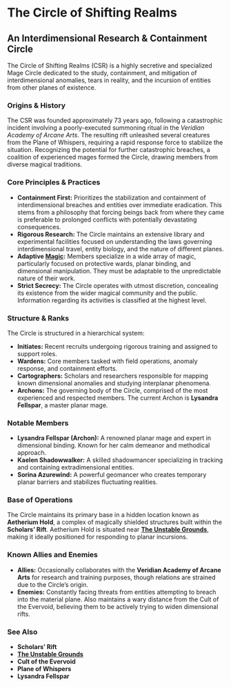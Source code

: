 # The Circle of Shifting Realms

## An Interdimensional Research & Containment Circle

The Circle of Shifting Realms (CSR) is a highly secretive and specialized Mage Circle dedicated to the study, containment, and mitigation of interdimensional anomalies, tears in reality, and the incursion of entities from other planes of existence.

### Origins & History

The CSR was founded approximately 73 years ago, following a catastrophic incident involving a poorly-executed summoning ritual in the *Veridian Academy of Arcane Arts*. The resulting rift unleashed several creatures from the Plane of Whispers, requiring a rapid response force to stabilize the situation.  Recognizing the potential for further catastrophic breaches, a coalition of experienced mages formed the Circle, drawing members from diverse magical traditions.

### Core Principles & Practices

*   **Containment First:** Prioritizes the stabilization and containment of interdimensional breaches and entities over immediate eradication. This stems from a philosophy that forcing beings back from where they came is preferable to prolonged conflicts with potentially devastating consequences.
*   **Rigorous Research:** The Circle maintains an extensive library and experimental facilities focused on understanding the laws governing interdimensional travel, entity biology, and the nature of different planes.
*   **Adaptive [Magic](/structure/mechanic/magic.md):**  Members specialize in a wide array of magic, particularly focused on protective wards, planar binding, and dimensional manipulation. They must be adaptable to the unpredictable nature of their work.
*   **Strict Secrecy:** The Circle operates with utmost discretion, concealing its existence from the wider magical community and the public. Information regarding its activities is classified at the highest level.

### Structure & Ranks

The Circle is structured in a hierarchical system:

*   **Initiates:** Recent recruits undergoing rigorous training and assigned to support roles.
*   **Wardens:** Core members tasked with field operations, anomaly response, and containment efforts.
*   **Cartographers:** Scholars and researchers responsible for mapping known dimensional anomalies and studying interplanar phenomena.
*   **Archons:** The governing body of the Circle, comprised of the most experienced and respected members.  The current Archon is **Lysandra Fellspar**, a master planar mage.

### Notable Members

*   **Lysandra Fellspar (Archon):** A renowned planar mage and expert in dimensional binding. Known for her calm demeanor and methodical approach.
*   **Kaelen Shadowwalker:** A skilled shadowmancer specializing in tracking and containing extradimensional entities.
*   **Sorina Azurewind:** A powerful geomancer who creates temporary planar barriers and stabilizes fluctuating realities.

### Base of Operations

The Circle maintains its primary base in a hidden location known as **Aetherium Hold**, a complex of magically shielded structures built within the **Scholars’ Rift**.  Aetherium Hold is situated near **[The Unstable Grounds](/geography/settlement/enclave/scholars-rift/the-unstable-grounds.md)**, making it ideally positioned for responding to planar incursions.

### Known Allies and Enemies

*   **Allies:** Occasionally collaborates with the **Veridian Academy of Arcane Arts** for research and training purposes, though relations are strained due to the Circle’s origin. 
*   **Enemies:**  Constantly facing threats from entities attempting to breach into the material plane. Also maintains a wary distance from the Cult of the Evervoid, believing them to be actively trying to widen dimensional rifts.

### See Also

*   **Scholars’ Rift**
*   **[The Unstable Grounds](/geography/settlement/enclave/scholars-rift/the-unstable-grounds.md)**
*   **Cult of the Evervoid**
*   **Plane of Whispers**
*   **Lysandra Fellspar**
